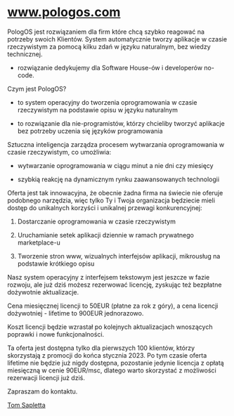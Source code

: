 # www.pologos.com


PologOS jest rozwiązaniem dla firm które chcą szybko reagować na potrzeby swoich Klientów. System automatycznie tworzy aplikacje w czasie rzeczywistym za pomocą kilku zdań w języku naturalnym, bez wiedzy technicznej.


+ rozwiązanie dedykujemy dla Software House-ów i developerów no-code.


Czym jest PologOS?

+ to system operacyjny do tworzenia oprogramowania w czasie rzeczywistym na podstawie opisu w języku naturalnym

+ to rozwiązanie dla nie-programistów, którzy chcieliby tworzyć aplikacje bez potrzeby uczenia się języków programowania


Sztuczna inteligencja zarządza procesem wytwarzania oprogramowania w czasie rzeczywistym, co umożliwia:

+ wytwarzanie oprogramowania w ciągu minut a nie dni czy miesięcy

+ szybkią reakcję na dynamicznym rynku zaawansowanych technologii


Oferta jest tak innowacyjna, że obecnie żadna firma na świecie nie oferuje podobnego narzędzia, więc tylko Ty i Twoja organizacja będziecie mieli dostęp do unikalnych korzyści i unikalnej przewagi konkurencyjnej:


1. Dostarczanie oprogramowania w czasie rzeczywistym 

2. Uruchamianie setek aplikacji dziennie w ramach prywatnego marketplace-u

3. Tworzenie stron www, wizualnych interfejsów aplikacji, mikrousług na podstawie krótkiego opisu


Nasz system operacyjny z interfejsem tekstowym jest jeszcze w fazie rozwoju, ale już dziś możesz rezerwować licencję, zyskując też bezpłatne dożywotnie aktualizacje.

Cena miesięcznej licencji to 50EUR (płatne za rok z góry), a cena licencji dożywotniej - lifetime to 900EUR jednorazowo.

Koszt licencji będzie wzrastał po kolejnych aktualizacjach wnoszących poprawki i nowe funkcjonalności.


Ta oferta jest dostępna tylko dla pierwszych 100 klientów, którzy skorzystają z promocji do końca stycznia 2023. Po tym czasie oferta lifetime nie będzie już nigdy dostępna, pozostanie jedynie licencja z opłatą miesięczną w cenie 90EUR/msc, dlatego warto skorzystać z możliwości rezerwacji licencji już dziś.

Zapraszam do kontaktu.


[Tom Sapletta](https://www.linkedin.com/in/tom-sapletta-com/)
